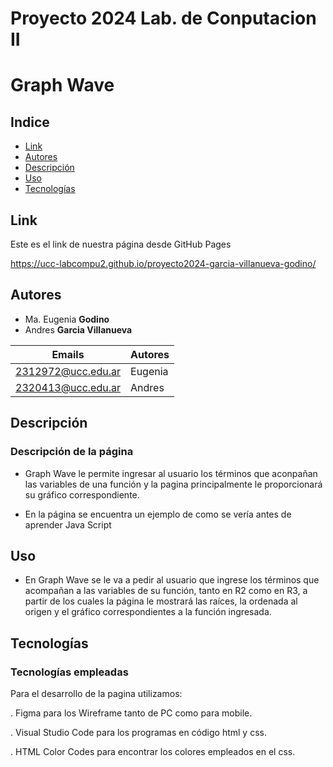 # Proyecto 2024 Lab. de Conputacion II

# Graph Wave  

## Indice
- [Link](#Link)
- [Autores](#Autores)
- [Descripción](#Descripción)
- [Uso](#Uso)
- [Tecnologías](#Tecnologías)

## Link 

Este es el link de nuestra página desde GitHub Pages

https://ucc-labcompu2.github.io/proyecto2024-garcia-villanueva-godino/

## Autores
* Ma. Eugenia  **Godino**
* Andres **Garcia Villanueva**

| Emails | Autores |
|--------|---------|
| 2312972@ucc.edu.ar | Eugenia |
| 2320413@ucc.edu.ar | Andres |

## Descripción
### Descripción de la página
- Graph Wave le permite ingresar al usuario los términos que aconpañan las variables de una función y la pagina principalmente le proporcionará su gráfico correspondiente. 

- En la página se encuentra un ejemplo de como se vería antes de aprender Java Script

## Uso
- En Graph Wave se le va a pedir al usuario que ingrese los términos que acompañan a las variables de su función, tanto en R2 como en R3, a partir de los cuales la página le mostrará las raíces, la ordenada al origen y el gráfico correspondientes a la función ingresada. 
 
## Tecnologías
### Tecnologías empleadas
Para el desarrollo de la pagina utilizamos: 

. Figma para los Wireframe tanto de PC como para mobile.

. Visual Studio Code para los programas en código html y css.

. HTML Color Codes para encontrar los colores empleados en el css.
